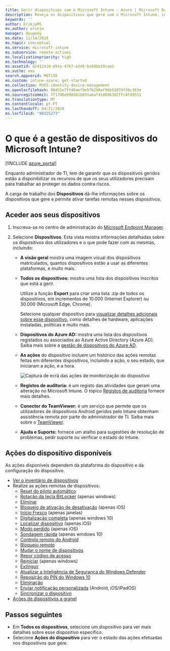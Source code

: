 ```yaml
---
title: Gerir dispositivos com o Microsoft Intune – Azure | Microsoft Docs
description: Reveja os dispositivos que gere com o Microsoft Intune, incluindo uma lista de dispositivos exportada para um ficheiro no formato csv, veja os seus dispositivos associados ao Azure Active Directory, consulte um registo de alterações de ações no dispositivo, utilize o TeamViewer Connector para permitir que os administradores de TI resolvam remotamente problemas em dispositivos Android e veja todas as ações que consegue executar nos seus dispositivos.
keywords: ''
author: ErikjeMS
ms.author: erikje
manager: dougeby
ms.date: 11/14/2018
ms.topic: conceptual
ms.service: microsoft-intune
ms.subservice: remote-actions
ms.localizationpriority: high
ms.technology: ''
ms.assetid: d2412418-d91a-4767-a3d6-bc88bb29caa2
ms.suite: ems
search.appverid: MET150
ms.custom: intune-azure; get-started
ms.collection: M365-identity-device-management
ms.openlocfilehash: 98451e7ffd6aef9e5fb298af96b91074f39c383e
ms.sourcegitcommit: 7f17d6eb9dd41b031a6af4148863d2ffc4f49551
ms.translationtype: MT
ms.contentlocale: pt-PT
ms.lasthandoff: 04/21/2020
ms.locfileid: "80325273"
---
```

# <a name="what-is-microsoft-intune-device-management"></a>O que é a gestão de dispositivos do Microsoft Intune?

[!INCLUDE [azure_portal](../includes/azure_portal.md)]

Enquanto administrador de TI, tem de garantir que os dispositivos geridos estão a disponibilizar os recursos de que os seus utilizadores precisam para trabalhar ao proteger os dados contra riscos.

A carga de trabalho dos **Dispositivos** dá-lhe informações sobre os dispositivos que gere e permite ativar tarefas remotas nesses dispositivos.

## <a name="get-to-your-devices"></a>Aceder aos seus dispositivos

1. Inscreva-se no centro de administração do [Microsoft Endpoint Manager](https://go.microsoft.com/fwlink/?linkid=2109431).
3. Selecione **Dispositivos**. Esta vista mostra informações detalhadas sobre os dispositivos dos utilizadores e o que pode fazer com as mesmas, incluindo:

   - **A visão geral** mostra uma imagem visual dos dispositivos matriculados, quantos dispositivos estão a usar as diferentes plataformas, e muito mais.
   - **Todos os dispositivos:** mostra uma lista dos dispositivos inscritos que está a gerir.

     Utilize a função **Export** para criar uma lista .zip de todos os dispositivos, em incrementos de 10.000 (Internet Explorer) ou 30.000 (Microsoft Edge, Chrome).

     Selecione qualquer dispositivo para [visualizar detalhes adicionais sobre esse dispositivo](device-inventory.md), como detalhes de hardware, aplicações instaladas, políticas e muito mais.

   - **Dispositivos do Azure AD:** mostra uma lista dos dispositivos registados ou associados ao Azure Active Directory (Azure AD). Saiba mais sobre a [gestão de dispositivos do Azure AD](https://docs.microsoft.com/azure/active-directory/device-management-introduction).
   - **As ações** do dispositivo incluem um histórico das ações remotas feitas em diferentes dispositivos, incluindo a ação, o seu estado, que iniciaram a ação, e a hora.

     ![Captura de ecrã das ações de monitorização do dispositivo](./media/device-management/monitor-device-actions.png)

   - **Registos de auditoria:** é um registo das atividades que geram uma alteração no Microsoft Intune. O tópico [Registos de auditoria](../fundamentals/monitor-audit-logs.md) fornece mais detalhes.
   - **Conector do TeamViewer:** é um serviço que permite que os utilizadores de dispositivos Android geridos pelo Intune obtenham assistência remota por parte do administrador de TI. Saiba mais sobre o [TeamViewer](teamviewer-support.md).
   - **Ajuda e Suporte:** fornece um atalho para sugestões de resolução de problemas, pedir suporte ou verificar o estado do Intune.

## <a name="available-device-actions"></a>Ações do dispositivo disponíveis
As ações disponíveis dependem da plataforma do dispositivo e da configuração do dispositivo.

- [Ver o inventário de dispositivos](device-inventory.md)
- Realize as ações remotas de dispositivos:
  - [Reset do piloto automático](https://docs.microsoft.com/windows/deployment/windows-autopilot/windows-autopilot-reset#reset-devices-with-remote-windows-autopilot-reset)
  - [Rotação da tecla BitLocker](../protect/encrypt-devices.md#rotate-bitlocker-recovery-keys) (apenas windows)
  - [Eliminar](devices-wipe.md#delete-devices-from-the-intune-portal)
  - [Bloqueio de ativação de desativação](device-activation-lock-disable.md) (apenas iOS)
  - [Início Fresco](device-fresh-start.md) (apenas janelas)
  - [Digitalização completa](../configuration/device-restrictions-windows-10.md#microsoft-defender-antivirus) (apenas windows 10)
  - [Localizar dispositivo](device-locate.md) (apenas iOS)
  - [Modo perdido](device-lost-mode.md) (apenas iOS)
  - [Sondagem rápida](../configuration/device-restrictions-windows-10.md#microsoft-defender-antivirus) (apenas windows 10)
  - [Controlo remoto do Android](teamviewer-support.md)
  - [Bloqueio remoto](device-remote-lock.md)
  - [Mudar o nome de dispositivos](device-rename.md)
  - [Repor código de acesso](device-passcode-reset.md)
  - [Reiniciar](device-restart.md) (apenas windows)
  - [Extinguir](devices-wipe.md#retire)
  - [Atualizar a Inteligência de Segurança do Windows Defender](https://docs.microsoft.com/windows/security/threat-protection/windows-defender-antivirus/manage-protection-updates-windows-defender-antivirus)
  - [Reposição do PIN do Windows 10](device-windows-pin-reset.md)
  - [Eliminação](devices-wipe.md#wipe)
  - [Enviar notificação personalizada](custom-notifications.md#send-a-custom-notification-to-a-single-device) (Android, iOS/iPadOS)
  - [Sincronizar o dispositivo](device-sync.md)
- [Ações de dispositivos a granel](bulk-device-actions.md)

## <a name="next-steps"></a>Passos seguintes

- Em **Todos os dispositivos**, selecione um dispositivo para ver mais detalhes sobre esse dispositivo específico.
- Selecione **Ações do dispositivo** para ver o estado das ações efetuadas nos dispositivos que gere.
